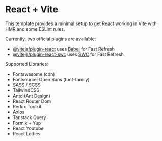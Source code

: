 # React + Vite

This template provides a minimal setup to get React working in Vite with HMR and some ESLint rules.

Currently, two official plugins are available:

- [@vitejs/plugin-react](https://github.com/vitejs/vite-plugin-react/blob/main/packages/plugin-react/README.md) uses [Babel](https://babeljs.io/) for Fast Refresh
- [@vitejs/plugin-react-swc](https://github.com/vitejs/vite-plugin-react-swc) uses [SWC](https://swc.rs/) for Fast Refresh

Supported Libraries:
- Fontawesome (cdn)
- Fontsource: Open Sans (font-family)
- SASS / SCSS
- TailwindCSS
- Antd (Ant Design)
- React Router Dom
- Redux Toolkit
- Axios
- Tanstack Query
- Formik + Yup
- React Youtube
- React Lotties
